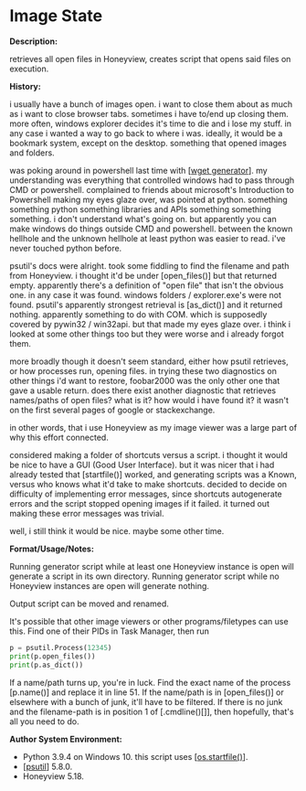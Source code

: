 # Image State

**Description:**

retrieves all open files in Honeyview, creates script that opens said files on execution.

**History:**

i usually have a bunch of images open. i want to close them about as much as i want to close browser tabs. sometimes i have to/end up closing them. more often, windows explorer decides it's time to die and i lose my stuff. in any case i wanted a way to go back to where i was. ideally, it would be a bookmark system, except on the desktop. something that opened images and folders.

was poking around in powershell last time with [[wget generator](https://github.com/meiyaismywaifu/utilities/tree/main/wget_generator)]. my understanding was everything that controlled windows had to pass through CMD or powershell. complained to friends about microsoft's Introduction to Powershell making my eyes glaze over, was pointed at python. something something python something libraries and APIs something something something. i don't understand what's going on. but apparently you can make windows do things outside CMD and powershell. between the known hellhole and the unknown hellhole at least python was easier to read. i've never touched python before.

psutil's docs were alright. took some fiddling to find the filename and path from Honeyview. i thought it'd be under [open_files()] but that returned empty. apparently there's a definition of "open file" that isn't the obvious one. in any case it was found. windows folders / explorer.exe's were not found. psutil's apparently strongest retrieval is [as_dict()] and it returned nothing. apparently something to do with COM. which is supposedly covered by pywin32 / win32api. but that made my eyes glaze over. i think i looked at some other things too but they were worse and i already forgot them.

more broadly though it doesn't seem standard, either how psutil retrieves, or how processes run, opening files. in trying these two diagnostics on other things i'd want to restore, foobar2000 was the only other one that gave a usable return. does there exist another diagnostic that retrieves names/paths of open files? what is it? how would i have found it? it wasn't on the first several pages of google or stackexchange.

in other words, that i use Honeyview as my image viewer was a large part of why this effort connected.

considered making a folder of shortcuts versus a script. i thought it would be nice to have a GUI (Good User Interface). but it was nicer that i had already tested that [startfile()] worked, and generating scripts was a Known, versus who knows what it'd take to make shortcuts. decided to decide on difficulty of implementing error messages, since shortcuts autogenerate errors and the script stopped opening images if it failed. it turned out making these error messages was trivial.

well, i still think it would be nice. maybe some other time.

**Format/Usage/Notes:**

Running generator script while at least one Honeyview instance is open will generate a script in its own directory. Running generator script while no Honeyview instances are open will generate nothing.

Output script can be moved and renamed.

It's possible that other image viewers or other programs/filetypes can use this. Find one of their PIDs in Task Manager, then run

```python
p = psutil.Process(12345)
print(p.open_files())
print(p.as_dict())
```

If a name/path turns up, you're in luck. Find the exact name of the process [p.name()] and replace it in line 51. If the name/path is in [open_files()] or elsewhere with a bunch of junk, it'll have to be filtered. If there is no junk and the filename-path is in position 1 of [.cmdline()[]], then hopefully, that's all you need to do.

**Author System Environment:**

- Python 3.9.4 on Windows 10. this script uses [[os.startfile()](https://docs.python.org/3/library/os.html#os.startfile)].
- [[psutil](https://pypi.org/project/psutil/)] 5.8.0.
- Honeyview 5.18.

